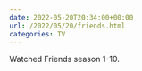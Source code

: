 ```yaml
---
date: 2022-05-20T20:34:00+00:00
url: /2022/05/20/friends.html
categories: TV
---
```

Watched Friends season 1-10.





